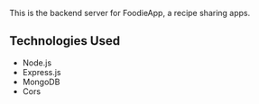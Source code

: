 This is the backend server for FoodieApp, a recipe sharing apps.

## Technologies Used

- Node.js
- Express.js
- MongoDB
- Cors
